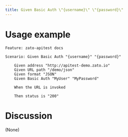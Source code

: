 ```yaml
---
title: Given Basic Auth \"{username}\" \"{password}\"
---
```


Usage example
=============

    Feature: zato-apitest docs

    Scenario: Given Basic Auth "{username}" "{password}"

        Given address "http://apitest-demo.zato.io"
        Given URL path "/demo/json"
        Given format "JSON"
        Given Basic Auth "MyUser" "MyPassword"

        When the URL is invoked

        Then status is "200"

Discussion
==========

(None)
